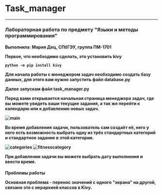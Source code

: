 # Task_manager
<hr>
<h3> Лабораторная работа по предмету "Языки и методы программирования"
<h4> Выполнила: Мария Дец, СПбГЭУ, группа ПМ-1701 
  

Первое, что необходимо сделать, это установить kivy
```
python -m pip install kivy
```

Для начала работы с менеджером задач необходимо создать базу данных, для этого вам нужно запустить файл **database.py**

Далее запускам файл **task_manager.py**

Перед вами открывается начальная страница менеджера задач, где вы можете увидеть ваши текущие задания, а так же перейти к календарю или к добавлению новых задач.

![main](https://pp.userapi.com/c845522/v845522833/123066/vhXhLzYI4KY.jpg)

Во время добавления задачи, пользователь сам создаёт её, него у него есть возможность выбрать одну из трёх стандартных категорий и стандартное задание в этой категории. 

![categories](https://pp.userapi.com/c845522/v845522833/123088/jBZhpEOmWO4.jpg)
![fitnesscategory](https://pp.userapi.com/c845522/v845522285/1236ea/RhVw7HmLR1k.jpg)

При добавлении задачи вы можете выбрать дату выполнения и ввести время.

<h4>Проблемы работы
  
Основная проблема - перенос значений с одного "экрана" на другой, связано это с иерархией классов в Kivy.
